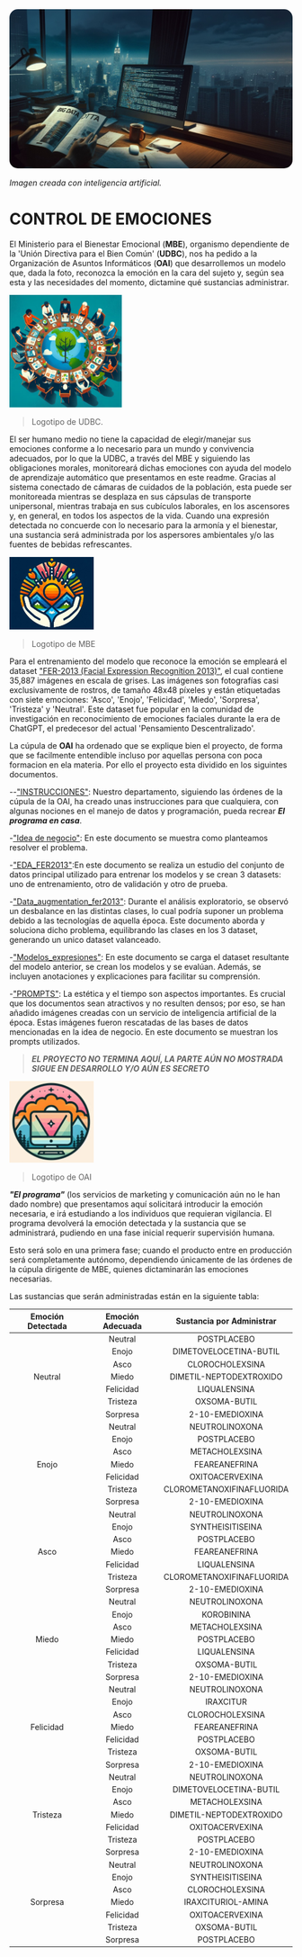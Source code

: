 <img src="notebooks_y_mas/Imagenes/read.jpeg" alt="Imagen creada con inteligencia artificial." style="border-radius: 15px;">

*Imagen creada con inteligencia artificial.*


# CONTROL DE EMOCIONES
El Ministerio para el Bienestar Emocional (**MBE**), organismo dependiente de la 'Unión Directiva para el Bien Común' (**UDBC**), nos ha pedido a la Organización de Asuntos Informáticos (**OAI**) que desarrollemos un modelo que, dada la foto, reconozca la emoción en la cara del sujeto y, según sea esta y las necesidades del momento, dictamine qué sustancias administrar.  


<img src="notebooks_y_mas/Imagenes/UDBC.jpg" alt="Logotipo de MBE" width="200">  
  
>Logotipo de UDBC.

El ser humano medio no tiene la capacidad de elegir/manejar sus emociones conforme a lo necesario para un mundo y convivencia adecuados, por lo que la UDBC, a través del MBE y siguiendo las obligaciones morales, monitoreará dichas emociones con ayuda del modelo de aprendizaje automático que presentamos en este readme. Gracias al sistema conectado de cámaras de cuidados de la población, esta puede ser monitoreada mientras se desplaza en sus cápsulas de transporte unipersonal, mientras trabaja en sus cubículos laborales, en los ascensores y, en general, en todos los aspectos de la vida. Cuando una expresión detectada no concuerde con lo necesario para la armonía y el bienestar, una sustancia será administrada por los aspersores ambientales y/o las fuentes de bebidas refrescantes. 

<img src="notebooks_y_mas/Imagenes/mini.jpg" alt="Logotipo de MBE" width="150">  

>Logotipo de MBE

Para el entrenamiento del modelo que reconoce la emoción se empleará el dataset ["FER-2013 (Facial Expression Recognition 2013)"](https://www.kaggle.com/datasets/nicolejyt/facialexpressionrecognition?select=fer2013.csv), el cual contiene 35,887 imágenes en escala de grises. Las imágenes son fotografías casi exclusivamente de rostros, de tamaño 48x48 píxeles y están etiquetadas con siete emociones: 'Asco', 'Enojo', 'Felicidad', 'Miedo', 'Sorpresa', 'Tristeza' y 'Neutral'. Este dataset fue popular en la comunidad de investigación en reconocimiento de emociones faciales durante la era de ChatGPT, el predecesor del actual 'Pensamiento Descentralizado'.

La cúpula de **OAI** ha ordenado que se explique bien el proyecto, de forma que se facilmente entendible incluso por aquellas persona con poca formacion en ela materia.
Por ello el proyecto esta dividido en los siguintes documentos.  

--["INSTRUCCIONES"](https://github.com/PepeReinaCampo/proyectoML/blob/main/INSTRUCCIONES.md): Nuestro departamento, siguiendo las órdenes de la cúpula de la OAI, ha creado unas instrucciones para que cualquiera, con algunas nociones en el manejo de datos y programación, pueda recrear ***El programa en casa***.
  
-["Idea de negocio"](https://github.com/PepeReinaCampo/proyectoML/blob/main/Idea%20de%20negocio.pptx): En este documento se muestra como planteamos resolver el problema.

-["EDA_FER2013"](https://github.com/PepeReinaCampo/proyectoML/blob/main/EDA_FER2013.ipynb):En este documento se realiza un estudio del conjunto de datos principal utilizado para entrenar los modelos y se crean 3 datasets: uno de entrenamiento, otro de validación y otro de prueba.
  
-["Data_augmentation_fer2013"](https://github.com/PepeReinaCampo/proyectoML/blob/main/Data_augmentation_fer2013.ipynb): Durante el análisis exploratorio, se observó un desbalance en las distintas clases, lo cual podría suponer un problema debido a las tecnologías de aquella época. Este documento aborda y soluciona dicho problema, equilibrando las clases en los 3 dataset, generando un unico dataset valanceado.  
  
-["Modelos_expresiones"](https://github.com/PepeReinaCampo/proyectoML/blob/main/Data_augmentation_fer2013.ipynb): En este documento se carga el dataset resultante del modelo anterior, se crean los modelos y se evalúan. Además, se incluyen anotaciones y explicaciones para facilitar su comprensión.    
  
-["PROMPTS"](https://github.com/PepeReinaCampo/proyectoML/blob/main/PROMPTS.md): La estética y el tiempo son aspectos importantes. Es crucial que los documentos sean atractivos y no resulten densos; por eso, se han añadido imágenes creadas con un servicio de inteligencia artificial de la época. Estas imágenes fueron rescatadas de las bases de datos mencionadas en la idea de negocio. En este documento se muestran los prompts utilizados.   

>***EL PROYECTO NO TERMINA AQUÍ, LA PARTE AÚN NO MOSTRADA SIGUE EN DESARROLLO Y/O AÚN ES SECRETO***


<img src="notebooks_y_mas/Imagenes/OAI.jpg" alt="Logotipo de MBE" width="150">  

>Logotipo de OAI
  
***"El programa"*** (los servicios de marketing y comunicación aún no le han dado nombre) que presentamos aquí solicitará introducir la emoción necesaria, e irá estudiando a los individuos que requieran vigilancia. El programa devolverá la emoción detectada y la sustancia que se administrará, pudiendo en una fase inicial requerir supervisión humana.

Esto será solo en una primera fase; cuando el producto entre en producción será completamente autónomo, dependiendo únicamente de las órdenes de la cúpula dirigente de MBE, quienes dictaminarán las emociones necesarias.

Las sustancias que serán administradas están en la siguiente tabla:

<table>
    <thead>
        <tr>
            <th>Emoción Detectada</th>
            <th>Emoción Adecuada</th>
            <th>Sustancia por Administrar</th>
        </tr>
    </thead>
    <tbody>
        <tr>
            <td rowspan="7" align="center">Neutral</td>
            <td align="center">Neutral</td>
            <td align="center">POSTPLACEBO</td>
        </tr>
        <tr>
            <td align="center">Enojo</td>
            <td align="center">DIMETOVELOCETINA-BUTIL</td>
        </tr>
        <tr>
            <td align="center">Asco</td>
            <td align="center">CLOROCHOLEXSINA</td>
        </tr>
        <tr>
            <td align="center">Miedo</td>
            <td align="center">DIMETIL-NEPTODEXTROXIDO</td>
        </tr>
        <tr>
            <td align="center">Felicidad</td>
            <td align="center">LIQUALENSINA</td>
        </tr>
        <tr>
            <td align="center">Tristeza</td>
            <td align="center">OXSOMA-BUTIL</td>
        </tr>
        <tr>
            <td align="center">Sorpresa</td>
            <td align="center">2-10-EMEDIOXINA</td>
        </tr>
        <tr>
            <td rowspan="7" align="center">Enojo</td>
            <td align="center">Neutral</td>
            <td align="center">NEUTROLINOXONA</td>
        </tr>
        <tr>
            <td align="center">Enojo</td>
            <td align="center">POSTPLACEBO</td>
        </tr>
        <tr>
            <td align="center">Asco</td>
            <td align="center">METACHOLEXSINA</td>
        </tr>
        <tr>
            <td align="center">Miedo</td>
            <td align="center">FEAREANEFRINA</td>
        </tr>
        <tr>
            <td align="center">Felicidad</td>
            <td align="center">OXITOACERVEXINA</td>
        </tr>
        <tr>
            <td align="center">Tristeza</td>
            <td align="center">CLOROMETANOXIFINAFLUORIDA</td>
        </tr>
        <tr>
            <td align="center">Sorpresa</td>
            <td align="center">2-10-EMEDIOXINA</td>
        </tr>
        <tr>
            <td rowspan="7" align="center">Asco</td>
            <td align="center">Neutral</td>
            <td align="center">NEUTROLINOXONA</td>
        </tr>
        <tr>
            <td align="center">Enojo</td>
            <td align="center">SYNTHEISITISEINA</td>
        </tr>
        <tr>
            <td align="center">Asco</td>
            <td align="center">POSTPLACEBO</td>
        </tr>
        <tr>
            <td align="center">Miedo</td>
            <td align="center">FEAREANEFRINA</td>
        </tr>
        <tr>
            <td align="center">Felicidad</td>
            <td align="center">LIQUALENSINA</td>
        </tr>
        <tr>
            <td align="center">Tristeza</td>
            <td align="center">CLOROMETANOXIFINAFLUORIDA</td>
        </tr>
        <tr>
            <td align="center">Sorpresa</td>
            <td align="center">2-10-EMEDIOXINA</td>
        </tr>
        <tr>
            <td rowspan="7" align="center">Miedo</td>
            <td align="center">Neutral</td>
            <td align="center">NEUTROLINOXONA</td>
        </tr>
        <tr>
            <td align="center">Enojo</td>
            <td align="center">KOROBININA</td>
        </tr>
        <tr>
            <td align="center">Asco</td>
            <td align="center">METACHOLEXSINA</td>
        </tr>
        <tr>
            <td align="center">Miedo</td>
            <td align="center">POSTPLACEBO</td>
        </tr>
        <tr>
            <td align="center">Felicidad</td>
            <td align="center">LIQUALENSINA</td>
        </tr>
        <tr>
            <td align="center">Tristeza</td>
            <td align="center">OXSOMA-BUTIL</td>
        </tr>
        <tr>
            <td align="center">Sorpresa</td>
            <td align="center">2-10-EMEDIOXINA</td>
        </tr>
        <tr>
            <td rowspan="7" align="center">Felicidad</td>
            <td align="center">Neutral</td>
            <td align="center">NEUTROLINOXONA</td>
        </tr>
        <tr>
            <td align="center">Enojo</td>
            <td align="center">IRAXCITUR</td>
        </tr>
        <tr>
            <td align="center">Asco</td>
            <td align="center">CLOROCHOLEXSINA</td>
        </tr>
        <tr>
            <td align="center">Miedo</td>
            <td align="center">FEAREANEFRINA</td>
        </tr>
        <tr>
            <td align="center">Felicidad</td>
            <td align="center">POSTPLACEBO</td>
        </tr>
        <tr>
            <td align="center">Tristeza</td>
            <td align="center">OXSOMA-BUTIL</td>
        </tr>
        <tr>
            <td align="center">Sorpresa</td>
            <td align="center">2-10-EMEDIOXINA</td>
        </tr>
        <tr>
            <td rowspan="7" align="center">Tristeza</td>
            <td align="center">Neutral</td>
            <td align="center">NEUTROLINOXONA</td>
        </tr>
        <tr>
            <td align="center">Enojo</td>
            <td align="center">DIMETOVELOCETINA-BUTIL</td>
        </tr>
        <tr>
            <td align="center">Asco</td>
            <td align="center">METACHOLEXSINA</td>
        </tr>
        <tr>
            <td align="center">Miedo</td>
            <td align="center">DIMETIL-NEPTODEXTROXIDO</td>
        </tr>
        <tr>
            <td align="center">Felicidad</td>
            <td align="center">OXITOACERVEXINA</td>
        </tr>
        <tr>
            <td align="center">Tristeza</td>
            <td align="center">POSTPLACEBO</td>
        </tr>
        <tr>
            <td align="center">Sorpresa</td>
            <td align="center">2-10-EMEDIOXINA</td>
        </tr>
        <tr>
            <td rowspan="7" align="center">Sorpresa</td>
            <td align="center">Neutral</td>
            <td align="center">NEUTROLINOXONA</td>
        </tr>
        <tr>
            <td align="center">Enojo</td>
            <td align="center">SYNTHEISITISEINA</td>
        </tr>
        <tr>
            <td align="center">Asco</td>
            <td align="center">CLOROCHOLEXSINA</td>
        </tr>
        <tr>
            <td align="center">Miedo</td>
            <td align="center">IRAXCITURIOL-AMINA</td>
        </tr>
        <tr>
            <td align="center">Felicidad</td>
            <td align="center">OXITOACERVEXINA</td>
        </tr>
        <tr>
            <td align="center">Tristeza</td>
            <td align="center">OXSOMA-BUTIL</td>
         </tr>  
        <tr>
            <td align="center">Sorpresa</td>
            <td align="center">POSTPLACEBO</td> 
        </tr>
    </tbody>
</table>


